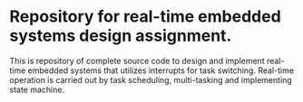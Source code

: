# Repository for real-time embedded systems design assignment.

This is repository of complete source code to design and implement real-time embedded systems that utilizes interrupts for task switching. Real-time operation is carried out by task scheduling, multi-tasking and implementing state machine.
